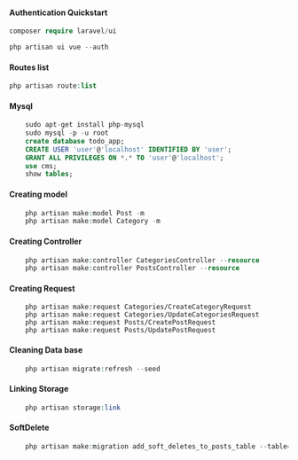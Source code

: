 #### Authentication Quickstart

```php
composer require laravel/ui

php artisan ui vue --auth

```

#### Routes list

```php
php artisan route:list
```

#### Mysql

```sql
    sudo apt-get install php-mysql
    sudo mysql -p -u root
    create database todo_app;
    CREATE USER 'user'@'localhost' IDENTIFIED BY 'user';
    GRANT ALL PRIVILEGES ON *.* TO 'user'@'localhost';
    use cms;
    show tables;
```

#### Creating model

```php
    php artisan make:model Post -m
    php artisan make:model Category -m
```

#### Creating Controller

```php
    php artisan make:controller CategoriesController --resource
    php artisan make:controller PostsController --resource

```

#### Creating Request

```
    php artisan make:request Categories/CreateCategoryRequest
    php artisan make:request Categories/UpdateCategoriesRequest
    php artisan make:request Posts/CreatePostRequest
    php artisan make:request Posts/UpdatePostRequest

```

#### Cleaning Data base

```php
    php artisan migrate:refresh --seed
```

#### Linking Storage

```php
    php artisan storage:link
```

#### SoftDelete

```php
    php artisan make:migration add_soft_deletes_to_posts_table --table=posts
```
